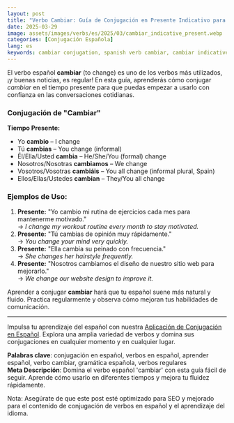 ```yaml
---
layout: post
title: "Verbo Cambiar: Guía de Conjugación en Presente Indicativo para Principiantes"
date: 2025-03-29
image: assets/images/verbs/es/2025/03/cambiar_indicative_present.webp
categories: [Conjugación Española]
lang: es
keywords: cambiar conjugation, spanish verb cambiar, cambiar indicative present, spanish conjugation, learn spanish
---
```


El verbo español **cambiar** (to change) es uno de los verbos más utilizados, ¡y buenas noticias, es regular! En esta guía, aprenderás cómo conjugar *cambiar* en el tiempo presente para que puedas empezar a usarlo con confianza en las conversaciones cotidianas.

### Conjugación de "Cambiar"

**Tiempo Presente:**
- Yo **cambio** – I change  
- Tú **cambias** – You change (informal)  
- Él/Ella/Usted **cambia** – He/She/You (formal) change
- Nosotros/Nosotras **cambiamos** – We change  
- Vosotros/Vosotras **cambiáis** – You all change (informal plural, Spain)  
- Ellos/Ellas/Ustedes **cambian** – They/You all change  

### Ejemplos de Uso:

1. **Presente:** "Yo cambio mi rutina de ejercicios cada mes para mantenerme motivado."  
   → _I change my workout routine every month to stay motivated._
2. **Presente:** "Tú cambias de opinión muy rápidamente."  
   → _You change your mind very quickly._
3. **Presente:** "Ella cambia su peinado con frecuencia."  
   → _She changes her hairstyle frequently._
4. **Presente:** "Nosotros cambiamos el diseño de nuestro sitio web para mejorarlo."  
   → _We change our website design to improve it._

Aprender a conjugar **cambiar** hará que tu español suene más natural y fluido. Practica regularmente y observa cómo mejoran tus habilidades de comunicación.

---

Impulsa tu aprendizaje del español con nuestra [Aplicación de Conjugación en Español]({{site.appStore.es}}). Explora una amplia variedad de verbos y domina sus conjugaciones en cualquier momento y en cualquier lugar.

**Palabras clave**: conjugación en español, verbos en español, aprender español, verbo cambiar, gramática española, verbos regulares  
**Meta Descripción**: Domina el verbo español 'cambiar' con esta guía fácil de seguir. Aprende cómo usarlo en diferentes tiempos y mejora tu fluidez rápidamente.

Nota: Asegúrate de que este post esté optimizado para SEO y mejorado para el contenido de conjugación de verbos en español y el aprendizaje del idioma.